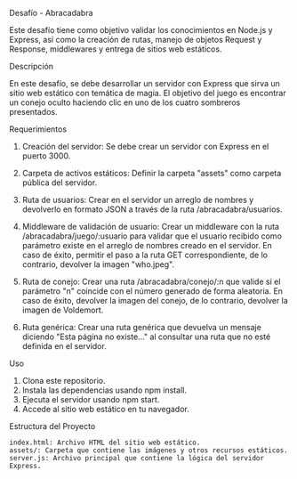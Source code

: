 Desafío - Abracadabra

Este desafío tiene como objetivo validar los conocimientos en Node.js y Express, así como la creación de rutas, manejo de objetos Request y Response, middlewares y entrega de sitios web estáticos.

Descripción

 En este desafío, se debe desarrollar un servidor con Express que sirva un sitio web estático con temática de magia. El objetivo del juego es encontrar un conejo oculto haciendo clic en uno de los cuatro sombreros presentados.

Requerimientos

   1. Creación del servidor: Se debe crear un servidor con Express en el puerto 3000.

   2. Carpeta de activos estáticos: Definir la carpeta "assets" como carpeta pública del servidor.

   3. Ruta de usuarios: Crear en el servidor un arreglo de nombres y devolverlo en formato JSON a través de la ruta /abracadabra/usuarios.

   4. Middleware de validación de usuario: Crear un middleware con la ruta /abracadabra/juego/:usuario para validar que el usuario recibido como parámetro existe en el arreglo de nombres creado en el servidor. En caso de éxito, permitir el paso a la ruta GET correspondiente, de lo contrario, devolver la imagen "who.jpeg".

   5. Ruta de conejo: Crear una ruta /abracadabra/conejo/:n que valide si el parámetro "n" coincide con el número generado de forma aleatoria. En caso de éxito, devolver la imagen del conejo, de lo contrario, devolver la imagen de Voldemort.

   6. Ruta genérica: Crear una ruta genérica que devuelva un mensaje diciendo "Esta página no existe..." al consultar una ruta que no esté definida en el servidor.

Uso

   1.  Clona este repositorio.
   2. Instala las dependencias usando npm install.
   3. Ejecuta el servidor usando npm start.
   4. Accede al sitio web estático en tu navegador.

Estructura del Proyecto

    index.html: Archivo HTML del sitio web estático.
    assets/: Carpeta que contiene las imágenes y otros recursos estáticos.
    server.js: Archivo principal que contiene la lógica del servidor Express.

